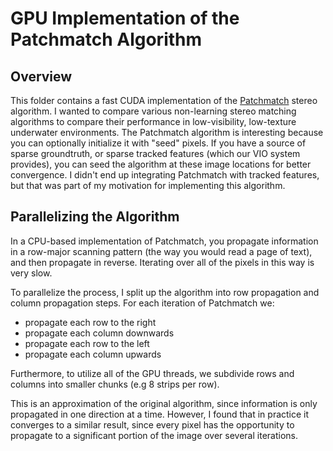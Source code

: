 # GPU Implementation of the Patchmatch Algorithm

## Overview

This folder contains a fast CUDA implementation of the [Patchmatch](https://gfx.cs.princeton.edu/pubs/Barnes_2009_PAR/) stereo algorithm. I wanted to compare various non-learning stereo matching algorithms to compare their performance in low-visibility, low-texture underwater environments. The Patchmatch algorithm is interesting because you can optionally initialize it with "seed" pixels. If you have a source of sparse groundtruth, or sparse tracked features (which our VIO system provides), you can seed the algorithm at these image locations for better convergence. I didn't end up integrating Patchmatch with tracked features, but that was part of my motivation for implementing this algorithm.

## Parallelizing the Algorithm

In a CPU-based implementation of Patchmatch, you propagate information in a row-major scanning pattern (the way you would read a page of text), and then propagate in reverse. Iterating over all of the pixels in this way is very slow.

To parallelize the process, I split up the algorithm into row propagation and column propagation steps. For each iteration of Patchmatch we:
- propagate each row to the right
- propagate each column downwards
- propagate each row to the left
- propagate each column upwards

Furthermore, to utilize all of the GPU threads, we subdivide rows and columns into smaller chunks (e.g 8 strips per row).

This is an approximation of the original algorithm, since information is only propagated in one direction at a time. However, I found that in practice it converges to a similar result, since every pixel has the opportunity to propagate to a significant portion of the image over several iterations.
